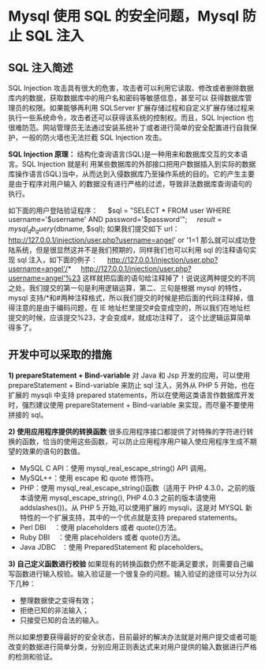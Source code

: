# Mysql 使用 SQL 的安全问题，Mysql 防止 SQL 注入

## SQL 注入简述

SQL Injection 攻击具有很大的危害，攻击者可以利用它读取、修改或者删除数据库内的数据，获取数据库中的用户名和密码等敏感信息，甚至可以 获得数据库管理员的权限。如果能够再利用 SQLServer 扩展存储过程和自定义扩展存储过程来执行一些系统命令，攻击者还可以获得该系统的控制权。而且，SQL Injection 也很难防范。网站管理员无法通过安装系统补丁或者进行简单的安全配置进行自我保护，一般的防火墙也无法拦截 SQL Injection 攻击。

**SQL Injection 原理：**
结构化查询语言(SQL)是一种用来和数据库交互的文本语言。SQL Injection 就是利 用某些数据库的外部接口把用户数据插入到实际的数据库操作语言(SQL)当中，从而达到入侵数据库乃至操作系统的目的。它的产生主要是由于程序对用户输入 的数据没有进行严格的过滤，导致非法数据库查询语句的执行。

如下面的用户登陆验证程序：
    $sql = "SELECT * FROM user WHERE username='$username' AND password='$password'";
    $result = mysql_db_query($dbname, $sql);
如果我们提交如下 url：
    http://127.0.0.1/injection/user.php?username=angel' or '1=1
那么就可以成功登陆系统，但是很显然这并不是我们预期的，同样我们也可以利用 sql 的注释语句实现 sql 注入，如下面的例子：
    http://127.0.0.1/injection/user.php?username=angel'/*
    http://127.0.0.1/injection/user.php?username=angel'%23
这样就把后面的语句给注释掉了！说说这两种提交的不同之处，我们提交的第一句是利用逻辑运算，第二、三句是根据 mysql 的特性，mysql 支持/*和#两种注释格式，所以我们提交的时候是把后面的代码注释掉，值得注意的是由于编码问题，在 IE 地址栏里提交#会变成空的，所以我们在地址栏提交的时候，应该提交%23，才会变成#，就成功注释了， 这个比逻辑运算简单得多了。

## 开发中可以采取的措施

**1) prepareStatement + Bind-variable**
对 Java 和 Jsp 开发的应用，可以使用  prepareStatement + Bind-variable 来防止 sql 注入，另外从 PHP 5 开始，也在扩展的 mysqli 中支持 prepared statements，所以在使用这类语言作数据库开发时，强烈建议使用 prepareStatement + Bind-variable 来实现，而尽量不要使用拼接的 sql。

**2) 使用应用程序提供的转换函数**
很多应用程序接口都提供了对特殊的字符进行转换的函数，恰当的使用这些函数，可以防止应用程序用户输入使应用程序生成不期望的效果的语句的数值。

*   MySQL C API：使用 mysql_real_escape_string() API 调用。
*   MySQL++：使用 escape 和 quote 修饰符。
*   PHP：使用 mysql_real_escape_string()函数（适用于 PHP 4.3.0，之前的版本请使用 mysql_escape_string(), PHP 4.0.3 之前的版本请使用 addslashes())。从 PHP 5 开始,可以使用扩展的 mysqli，这是对 MYSQL 新特性的一个扩展支持，其中的一个优点就是支持 prepared statements。
*   Perl DBI    ：使用 placeholders 或者 quote()方法。
*   Ruby DBI    ：使用 placeholders 或者 quote()方法。
*   Java JDBC   ：使用 PreparedStatement 和 placeholders。

**3) 自己定义函数进行校验**
如果现有的转换函数仍然不能满足要求，则需要自己编写函数进行输入校验。输入验证是一个很复杂的问题。输入验证的途径可以分为以下几种：

*   整理数据使之变得有效；
*   拒绝已知的非法输入；
*   只接受已知的合法的输入。

所以如果想要获得最好的安全状态，目前最好的解决办法就是对用户提交或者可能改变的数据进行简单分类，分别应用正则表达式来对用户提供的输入数据进行严格的检测和验证。
